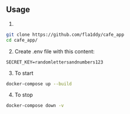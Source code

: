 ## Usage
1.
```bash
git clone https://github.com/fla1ddy/cafe_app
cd cafe_app/
```
2. Create .env file with this content:
```
SECRET_KEY=randomlettersandnumbers123
```
3. To start
```bash
docker-compose up --build 
```
4. To stop
```bash
docker-compose down -v
```

